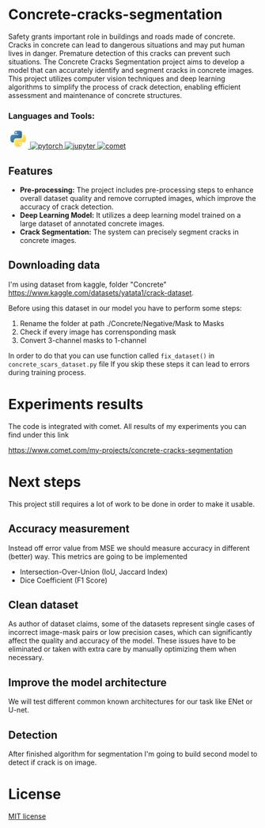 # Concrete-cracks-segmentation
Safety grants important role in buildings and roads made of concrete. Cracks in concrete can lead to dangerous situations and may put human lives in danger. 
Premature detection of this cracks can prevent such situations. The Concrete Cracks Segmentation project aims to develop a model that can accurately identify and segment cracks in concrete images.
This project utilizes computer vision techniques and deep learning algorithms to simplify the process of crack detection, enabling efficient assessment and maintenance of concrete structures.

<h3 align="left">Languages and Tools:</h3>
<p align="left"> 
  <a href="https://www.python.org" target="_blank" rel="noreferrer"> 
    <img src="https://raw.githubusercontent.com/devicons/devicon/master/icons/python/python-original.svg" alt="python" width="40" height="40"/> 
  </a> 
  <a href="https://pytorch.org/" target="_blank" rel="noreferrer"> 
    <img src="https://www.vectorlogo.zone/logos/pytorch/pytorch-icon.svg" alt="pytorch" width="40" height="40"/> 
  </a> 

  <a href="https://jupyter.org" target="_blank" rel="noreferrer"> 
    <img src="https://upload.wikimedia.org/wikipedia/commons/3/38/Jupyter_logo.svg" alt="jupyter" width="40" height="40"/> 
  </a> 
  <a href="https://comet.com" target="_blank" rel="noreferrer"> 
    <img src="https://www.comet.com/site/wp-content/uploads/2022/05/comet-logo.svg" alt="comet" width="40" height="40"/> 
  </a> 
</p>

## Features 
 - **Pre-processing:** The project includes pre-processing steps to enhance overall dataset quality and remove corrupted images, which improve the accuracy of crack detection.<br>
 - **Deep Learning Model:** It utilizes a deep learning model trained on a large dataset of annotated concrete images.</br>
 - **Crack Segmentation:** The system can precisely segment cracks in concrete images.</br>
 
## Downloading data
I'm using dataset from kaggle, folder "Concrete"
<a href="https://www.kaggle.com/datasets/yatata1/crack-dataset">https://www.kaggle.com/datasets/yatata1/crack-dataset</a>.

Before using this dataset in our model you have to perform some steps:
1. Rename the folder at path ./Concrete/Negative/Mask to Masks
1. Check if every image has corrensponding mask
1. Convert 3-channel masks to 1-channel

In order to do that you can use function called ```fix_dataset()``` in ```concrete_scars_dataset.py``` file
If you skip these steps it can lead to errors during training process. 

# Experiments results
The code is integrated with comet. All results of my experiments you can find under this link

<a href="https://www.comet.com/my-projects/concrete-cracks-segmentation/view/new/panels">https://www.comet.com/my-projects/concrete-cracks-segmentation</a>

# Next steps
This project still requires a lot of work to be done in order to make it usable.

## Accuracy measurement
Instead off error value from MSE we should measure accuracy in different (better) way. This metrics are going to be implemented
- Intersection-Over-Union (IoU, Jaccard Index)
- Dice Coefficient (F1 Score)

## Clean dataset
As author of dataset claims, some of the datasets represent single cases of incorrect image-mask pairs or low precision cases, which can significantly affect the quality and accuracy of the model.
These issues have to be eliminated or taken with extra care by manually optimizing them when necessary.

## Improve the model architecture
We will test different common known architectures for our task like ENet or U-net.

## Detection
After finished algorithm for segmentation I'm going to build second model to detect if crack is on image.

# License

<a href="https://en.wikipedia.org/wiki/MIT_License">MIT license</a>



